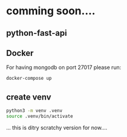 # comming soon....

## python-fast-api



## Docker

For having mongodb on port 27017 please run:
```bash
docker-compose up
```

## create venv

```bash
python3 -m venv .venv
source .venv/bin/activate


```



... this is ditry scratchy version for now....